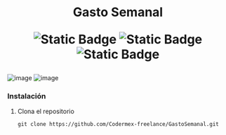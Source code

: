 <h1 align="center"> Gasto Semanal

  ![Static Badge](https://img.shields.io/badge/HTML-orange)
  ![Static Badge](https://img.shields.io/badge/CSS-blue)
  ![Static Badge](https://img.shields.io/badge/JAVASCRIPT-yellow)
</h1>

![image](https://github.com/Codermex-freelance/GastoSemanal/assets/143505447/fa64c404-6e3e-442d-a992-dd9098d2c4c3)
![image](https://github.com/Codermex-freelance/GastoSemanal/assets/143505447/83ef2253-56f4-449d-a4cc-5ecaff93b2a0)

### Instalación

1. Clona el repositorio

   ```
   git clone https://github.com/Codermex-freelance/GastoSemanal.git
   ```
